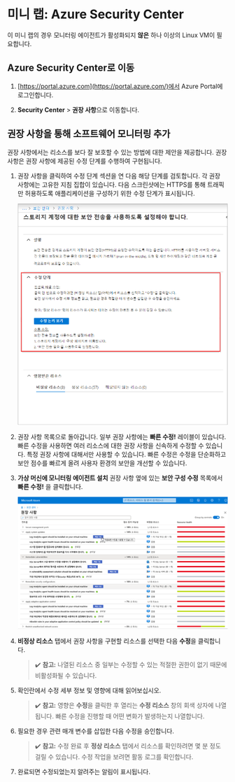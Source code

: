 ﻿# 미니 랩: Azure Security Center

이 미니 랩의 경우 모니터링 에이전트가 활성화되지 **않은** 하나 이상의 Linux VM이 필요합니다.

## Azure Security Center로 이동

1. [https://portal.azure.com](https://portal.azure.com/)에서 Azure Portal에 로그인합니다.

1. **Security Center** > **권장 사항**으로 이동합니다.

## 권장 사항을 통해 소프트웨어 모니터링 추가

권장 사항에서는 리소스를 보다 잘 보호할 수 있는 방법에 대한 제안을 제공합니다. 권장 사항은 권장 사항에 제공된 수정 단계를 수행하여 구현됩니다.

1. 권장 사항을 클릭하여 수정 단계 섹션을 연 다음 해당 단계를 검토합니다. 각 권장 사항에는 고유한 지침 집합이 있습니다. 다음 스크린샷에는 HTTPS를 통해 트래픽만 허용하도록 애플리케이션을 구성하기 위한 수정 단계가 표시됩니다.

    ![예제 수정 단계의 스크린샷.](../../Linked_Image_Files/security-center-remediate-recommendation.png)

1. 권장 사항 목록으로 돌아갑니다. 일부 권장 사항에는 **빠른 수정!** 레이블이 있습니다. 빠른 수정을 사용하면 여러 리소스에 대한 권장 사항을 신속하게 수정할 수 있습니다. 특정 권장 사항에 대해서만 사용할 수 있습니다. 빠른 수정은 수정을 단순화하고 보안 점수를 빠르게 올려 사용자 환경의 보안을 개선할 수 있습니다.

1. **가상 머신에 모니터링 에이전트 설치** 권장 사항 옆에 있는 **보안 구성 수정** 목록에서 **빠른 수정!** 을 클릭합니다.

    ![빠른 수정! 레이블이 강조 표시된 Security Center 페이지의 스크린샷.](../../Linked_Image_Files/security-center-one-click-fix-select.png)

1. **비정상 리소스** 탭에서 권장 사항을 구현할 리소스를 선택한 다음 **수정**을 클릭합니다.

    >:heavy_check_mark: **참고:** 나열된 리소스 중 일부는 수정할 수 있는 적절한 권한이 없기 때문에 비활성화될 수 있습니다.

1. 확인란에서 수정 세부 정보 및 영향에 대해 읽어보십시오.

    >:heavy_check_mark: **참고:** 영향은 **수정**을 클릭한 후 열리는 **수정 리소스** 창의 회색 상자에 나열됩니다. 빠른 수정을 진행할 때 어떤 변화가 발생하는지 나열합니다.

1. 필요한 경우 관련 매개 변수를 삽입한 다음 수정을 승인합니다.

    >:heavy_check_mark: **참고:** 수정 완료 후 **정상 리소스** 탭에서 리소스를 확인하려면 몇 분 정도 걸릴 수 있습니다. 수정 작업을 보려면 활동 로그를 확인합니다.

1. 완료되면 수정되었는지 알려주는 알림이 표시됩니다.

